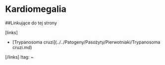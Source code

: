 # Kardiomegalia





##Linkujące do tej strony

[links]

- [Trypanosoma cruzi](../../Patogeny/Pasożyty/Pierwotniaki/Trypanosoma cruzi.md)


[/links]
!tag:
~

